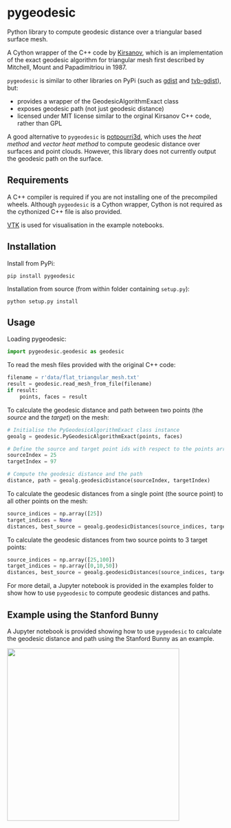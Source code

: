 # pygeodesic

Python library to compute geodesic distance over a triangular based surface mesh.

A Cython wrapper of the C++ code by [Kirsanov](https://code.google.com/archive/p/geodesic/), which is an implementation of the exact geodesic algorithm for triangular mesh first described by Mitchell, Mount and Papadimitriou in 1987.

`pygeodesic` is similar to other libraries on PyPi (such as [gdist](https://pypi.org/project/gdist/) and [tvb-gdist](https://pypi.org/project/tvb-gdist/)), but:
* provides a wrapper of the GeodesicAlgorithmExact class
* exposes geodesic path (not just geodesic distance)
* licensed under MIT license similar to the orginal Kirsanov C++ code, rather than GPL

A good alternative to `pygeodesic` is [potpourri3d](https://pypi.org/project/potpourri3d/), which uses the *heat method* and *vector heat method* to compute geodesic distance over surfaces and point clouds. However, this library does not currently output the geodesic path on the surface.

## Requirements

A C++ compiler is required if you are not installing one of the precompiled wheels. Although `pygeodesic` is a Cython wrapper, Cython is not required as the cythonized C++ file is also provided.

[VTK](https://pypi.org/project/vtk/) is used for visualisation in the example notebooks.


## Installation

Install from PyPi:
```
pip install pygeodesic
```

Installation from source (from within folder containing `setup.py`):
```
python setup.py install
```

## Usage

Loading pygeodesic:
```python
import pygeodesic.geodesic as geodesic
```

To read the mesh files provided with the original C++ code:
```python
filename = r'data/flat_triangular_mesh.txt'
result = geodesic.read_mesh_from_file(filename)
if result:
    points, faces = result
```

To calculate the geodesic distance and path between two points (the *source* and the *target*) on the mesh:
```python
# Initialise the PyGeodesicAlgorithmExact class instance
geoalg = geodesic.PyGeodesicAlgorithmExact(points, faces)

# Define the source and target point ids with respect to the points array
sourceIndex = 25
targetIndex = 97

# Compute the geodesic distance and the path
distance, path = geoalg.geodesicDistance(sourceIndex, targetIndex)
```

To calculate the geodesic distances from a single point (the source point) to all other points on the mesh:
```python
source_indices = np.array([25])
target_indices = None
distances, best_source = geoalg.geodesicDistances(source_indices, target_indices)
```

To calculate the geodesic distances from two source points to 3 target points:
```python
source_indices = np.array([25,100]) 
target_indices = np.array([0,10,50])
distances, best_source = geoalg.geodesicDistances(source_indices, target_indices)
```

For more detail, a Jupyter notebook is provided in the examples folder to show how to use `pygeodesic` to compute geodesic distances and paths.

## Example using the Stanford Bunny

A Jupyter notebook is provided showing how to use `pygeodesic` to calculate the geodesic distance and path using the Stanford Bunny as an example.

<img src="https://github.com/mhogg/pygeodesic/blob/main/images/stanford_bunny_geodesic_path.png?raw=true" height="400"/>



